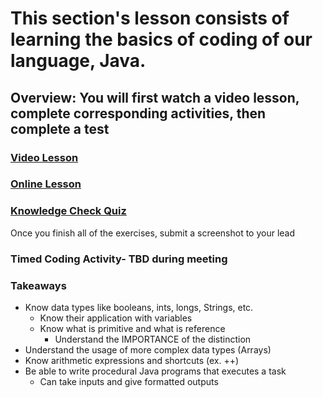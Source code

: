 # This section's lesson consists of learning the basics of coding of our language, Java. 
## **Overview: You will first watch a video lesson, complete corresponding activities, then complete a test**

### **[Video Lesson](https://www.youtube.com/watch?v=eIrMbAQSU34)**
### **[Online Lesson](https://www.w3schools.com/java/)**

### **[Knowledge Check Quiz](https://www.w3schools.com/java/exercise.asp)**
Once you finish all of the exercises, submit a screenshot to your lead

### **Timed Coding Activity- TBD during meeting** 

### **Takeaways**
- Know data types like booleans, ints, longs, Strings, etc.
  - Know their application with variables
  - Know what is primitive and what is reference
    - Understand the IMPORTANCE of the distinction
- Understand the usage of more complex data types (Arrays)
- Know arithmetic expressions and shortcuts (ex. ++)
- Be able to write procedural Java programs that executes a task
  - Can take inputs and give formatted outputs
